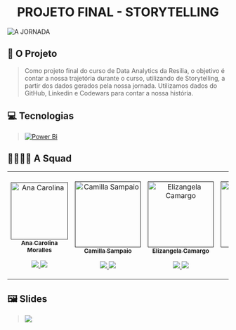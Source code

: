 <h1 align="center" > PROJETO FINAL - STORYTELLING </h1>

![A JORNADA](https://user-images.githubusercontent.com/40433498/201169750-dd89a097-4627-4b83-b995-19b099a5ddf0.gif)

## 🎯 **O Projeto**
>Como projeto final do curso de Data Analytics da Resilia, o objetivo  é contar a nossa trajetória durante o curso, utilizando de Storytelling, a partir dos dados gerados pela nossa jornada. Utilizamos dados do GitHub, Linkedin e Codewars para contar a nossa história.

## 💻 **Tecnologias**
> [![Power Bi](https://img.shields.io/badge/power_bi-F2C811?style=for-the-badge&logo=powerbi&logoColor=black)](https://powerbi.microsoft.com/pt-br/)



## 👩‍💻👨‍💻 **A Squad**

<table align="center">

<td align="center"><br>
        <a href="">
            <img src="https://user-images.githubusercontent.com/40433498/200732083-e087e49e-97e5-42f7-afe4-4bd6b9f090f1.PNG" width="130px;" alt="Ana Carolina" style="max-width:100%;">
            <br><sub><b>Ana Carolina Moralles</b></sub><br>
        <p align="center">
            </a>    
            <a href="https://github.com/amoralles">
                   <img src="https://img.shields.io/badge/-Github-000?style=flat-square&logo=Github&logoColor=white&link=https://github.com/amoralles">
            </a>
            <a href="#" alt="Linkedin">
  <a href="https://www.linkedin.com/in/carolinamoralles/" target="_blank"> <img src="https://img.shields.io/badge/-Linkedin-0e76a8?style=flat-square&logo=Linkedin&logoColor=white"/>
       </p>
</td>
  <td align="center"><br>
        <a href="">
            <img src="https://user-images.githubusercontent.com/40433498/200732086-4479263d-bfe3-4d26-863b-a304756005dd.jpg" width="150px;" alt="Camilla Sampaio" style="max-width:100%;">
            <br><sub><b>Camilla Sampaio</b></sub><br>
        <p align="center">
            </a>    
            <a href="https://www.linkedin.com/in/camillasampaioo/">
                   <img src="https://img.shields.io/badge/-Github-000?style=flat-square&logo=Github&logoColor=white&link=https://github.com/camillasampaioo">
            </a>
            <a href="#" alt="Linkedin">
  <a href="https://www.linkedin.com/in/camillasampaioo/" target="_blank"> <img src="https://img.shields.io/badge/-Linkedin-0e76a8?style=flat-square&logo=Linkedin&logoColor=white"/>
       </p>
</td>
<td align="center"><br>
        <a href="">
            <img src="https://user-images.githubusercontent.com/40433498/174670820-6b28fdd7-b343-430f-87a9-76e63ad32265.jpg" width="150px;" align="center"; alt="Elizangela Camargo" style="max-width:100%;">
            <br><sub><b>Elizangela Camargo</b></sub><br>
        <p align="center">
            </a>    
            <a href="https://github.com/elizangela-camargo">
                   <img src="https://img.shields.io/badge/-Github-000?style=flat-square&logo=Github&logoColor=white&link=https://github.com/elizangela-camargo">
            </a>
              <a href="#" alt="Linkedin">
              <a href="https://www.linkedin.com/in/elizangela-camargo-3ab908144/" target="_blank"> <img src="https://img.shields.io/badge/-Linkedin-0e76a8?style=flat-square&logo=Linkedin&logoColor=white"/> 
       </p>
       
 </td>
  <td align="center"><br>
        <a href="">
            <img src="https://user-images.githubusercontent.com/40433498/200732085-80a402e7-cf58-44d8-92da-e19d083e4961.jpg" width="150px;" alt="Matheus" style="max-width:100%;">
            <br><sub><b>Matheus Barbosa</b></sub><br>
        <p align="center">
            </a>    
            <a href="https://github.com/MatheusB2002">
                   <img src="https://img.shields.io/badge/-Github-000?style=flat-square&logo=Github&logoColor=white&link=https://github.com/MatheusB2002">
            </a>
  <a href="https://www.linkedin.com/in/matheusbarbosa-an%C3%A1lise-dados/" target="_blank"> <img src="https://img.shields.io/badge/-Linkedin-0e76a8?style=flat-square&logo=Linkedin&logoColor=white"/> 
       </p>
    </td>
         
</table>

## 🖼️ Slides
> [<img src="https://user-images.githubusercontent.com/40433498/201179073-19f7e5df-c007-4ca6-b111-2585a5f0d0cf.png"/>](https://www.canva.com/design/DAFQ0g2cL2g/M1eIw1xi6DW31kEyqYE6Mg/view?utm_content=DAFQ0g2cL2g&utm_campaign=designshare&utm_medium=link&utm_source=publishsharelink)
